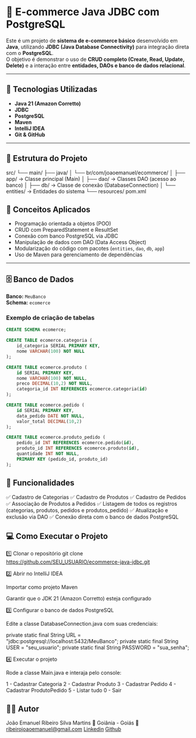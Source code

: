 # 🛒 E-commerce Java JDBC com PostgreSQL

Este é um projeto de **sistema de e-commerce básico** desenvolvido em **Java**, utilizando **JDBC (Java Database Connectivity)** para integração direta com o **PostgreSQL**.  
O objetivo é demonstrar o uso de **CRUD completo (Create, Read, Update, Delete)** e a interação entre **entidades, DAOs e banco de dados relacional**.

---

## 🚀 Tecnologias Utilizadas

- **Java 21 (Amazon Corretto)**
- **JDBC**
- **PostgreSQL**
- **Maven**
- **IntelliJ IDEA**
- **Git & GitHub**

---

## 🧩 Estrutura do Projeto
src/
└── main/
├── java/
│ └── br/com/joaoemanuel/ecommerce/
│ ├── app/ → Classe principal (Main)
│ ├── dao/ → Classes DAO (acesso ao banco)
│ ├── db/ → Classe de conexão (DatabaseConnection)
│ └── entities/ → Entidades do sistema
└── resources/
pom.xml

## 🧠 Conceitos Aplicados

- Programação orientada a objetos (POO)
- CRUD com PreparedStatement e ResultSet
- Conexão com banco PostgreSQL via JDBC
- Manipulação de dados com DAO (Data Access Object)
- Modularização do código com pacotes (`entities`, `dao`, `db`, `app`)
- Uso de Maven para gerenciamento de dependências

---

## 🗄️ Banco de Dados

**Banco:** `MeuBanco`  
**Schema:** `ecomerce`  

### Exemplo de criação de tabelas

```sql
CREATE SCHEMA ecomerce;

CREATE TABLE ecomerce.categoria (
    id_categoria SERIAL PRIMARY KEY,
    nome VARCHAR(100) NOT NULL
);

CREATE TABLE ecomerce.produto (
    id SERIAL PRIMARY KEY,
    nome VARCHAR(100) NOT NULL,
    preco DECIMAL(10,2) NOT NULL,
    categoria_id INT REFERENCES ecomerce.categoria(id)
);

CREATE TABLE ecomerce.pedido (
    id SERIAL PRIMARY KEY,
    data_pedido DATE NOT NULL,
    valor_total DECIMAL(10,2)
);

CREATE TABLE ecomerce.produto_pedido (
    pedido_id INT REFERENCES ecomerce.pedido(id),
    produto_id INT REFERENCES ecomerce.produto(id),
    quantidade INT NOT NULL,
    PRIMARY KEY (pedido_id, produto_id)
);
```

## 🧮 Funcionalidades

✅ Cadastro de Categorias
✅ Cadastro de Produtos
✅ Cadastro de Pedidos
✅ Associação de Produtos a Pedidos
✅ Listagem de todos os registros (categorias, produtos, pedidos e produtos_pedido)
✅ Atualização e exclusão via DAO
✅ Conexão direta com o banco de dados PostgreSQL


## 💻 Como Executar o Projeto

1️⃣ Clonar o repositório
git clone https://github.com/SEU_USUARIO/ecommerce-java-jdbc.git

2️⃣ Abrir no IntelliJ IDEA

Importar como projeto Maven

Garantir que o JDK 21 (Amazon Corretto) esteja configurado

3️⃣ Configurar o banco de dados PostgreSQL

Edite a classe DatabaseConnection.java com suas credenciais:

private static final String URL = "jdbc:postgresql://localhost:5432/MeuBanco";
private static final String USER = "seu_usuario";
private static final String PASSWORD = "sua_senha";

4️⃣ Executar o projeto

Rode a classe Main.java e interaja pelo console:

1 - Cadastrar Categoria
2 - Cadastrar Produto
3 - Cadastrar Pedido
4 - Cadastrar ProdutoPedido
5 - Listar tudo
0 - Sair

## 🧑‍💻 Autor

João Emanuel Ribeiro Silva Martins
📍 Goiânia - Goiás
📧 ribeirojoaoemanuel@gmail.com
[Linkedin](https://www.linkedin.com/in/joão-emanuel-6407a2242)
[Github](https://github.com/joaoemanuel01)
